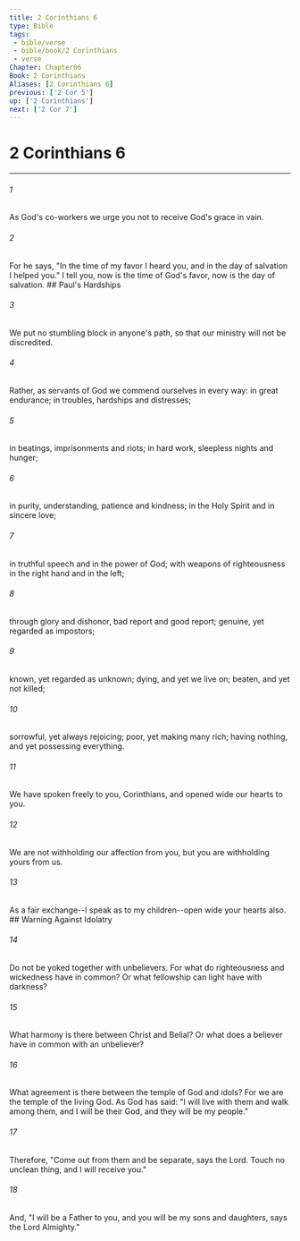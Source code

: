 ```yaml
---
title: 2 Corinthians 6
type: Bible
tags:
 - bible/verse
 - bible/book/2 Corinthians
 - verse
Chapter: Chapter06
Book: 2 Corinthians
Aliases: [2 Corinthians 6]
previous: ['2 Cor 5']
up: ['2 Corinthians']
next: ['2 Cor 7']
---
```

# 2 Corinthians 6

***


###### 1 
As God's co-workers we urge you not to receive God's grace in vain. 

###### 2 
For he says, "In the time of my favor I heard you, and in the day of salvation I helped you." I tell you, now is the time of God's favor, now is the day of salvation. ## Paul's Hardships 

###### 3 
We put no stumbling block in anyone's path, so that our ministry will not be discredited. 

###### 4 
Rather, as servants of God we commend ourselves in every way: in great endurance; in troubles, hardships and distresses; 

###### 5 
in beatings, imprisonments and riots; in hard work, sleepless nights and hunger; 

###### 6 
in purity, understanding, patience and kindness; in the Holy Spirit and in sincere love; 

###### 7 
in truthful speech and in the power of God; with weapons of righteousness in the right hand and in the left; 

###### 8 
through glory and dishonor, bad report and good report; genuine, yet regarded as impostors; 

###### 9 
known, yet regarded as unknown; dying, and yet we live on; beaten, and yet not killed; 

###### 10 
sorrowful, yet always rejoicing; poor, yet making many rich; having nothing, and yet possessing everything. 

###### 11 
We have spoken freely to you, Corinthians, and opened wide our hearts to you. 

###### 12 
We are not withholding our affection from you, but you are withholding yours from us. 

###### 13 
As a fair exchange--I speak as to my children--open wide your hearts also. ## Warning Against Idolatry 

###### 14 
Do not be yoked together with unbelievers. For what do righteousness and wickedness have in common? Or what fellowship can light have with darkness? 

###### 15 
What harmony is there between Christ and Belial? Or what does a believer have in common with an unbeliever? 

###### 16 
What agreement is there between the temple of God and idols? For we are the temple of the living God. As God has said: "I will live with them and walk among them, and I will be their God, and they will be my people." 

###### 17 
Therefore, "Come out from them and be separate, says the Lord. Touch no unclean thing, and I will receive you." 

###### 18 
And, "I will be a Father to you, and you will be my sons and daughters, says the Lord Almighty." 
